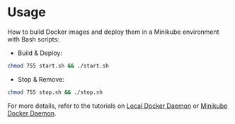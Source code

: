 # Usage

How to build Docker images and deploy them in a Minikube environment with Bash scripts:

* Build & Deploy: 
```bash
chmod 755 start.sh && ./start.sh
```

* Stop & Remove:
```bash
chmod 755 stop.sh && ./stop.sh
```

For more details, refer to the tutorials on [Local Docker Daemon](https://github.com/LamSut/Play-with-Containers/blob/main/3.mongo/tutorial-local.md) or [Minikube Docker Daemon](https://github.com/LamSut/Play-with-Containers/blob/main/3.mongo/tutorial-minikube.md).

